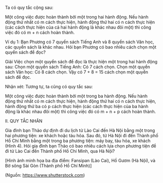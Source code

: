 Ta có quy tắc cộng sau:

Một công việc được hoàn thành bởi một trong hai hành động. Nếu hành động thứ nhất có m cách thực hiện, hành động thứ hai có n cách thực hiện (các cách thực hiện của cả hai hành động là khác nhau đôi một) thì công việc đó có m + n cách hoàn thành.

Ví dụ 1: Bạn Phương có 7 quyển sách Tiếng Anh và 8 quyển sách Văn học, các quyển sách là khác nhau. Hỏi bạn Phương có bao nhiêu cách chọn một quyển sách để đọc?

Giải
Việc chọn một quyển sách để đọc là thực hiện một trong hai hành động sau:
Chọn một quyển sách Tiếng Anh: Có 7 cách chọn.
Chọn một quyển sách Văn học: Có 8 cách chọn.
Vậy có 7 + 8 = 15 cách chọn một quyển sách để đọc.

Nhận xét: Tương tự, ta cũng có quy tắc sau:

Một công việc được hoàn thành bởi một trong ba hành động. Nếu hành động thứ nhất có m cách thực hiện, hành động thứ hai có n cách thực hiện, hành động thứ ba có p cách thực hiện (các cách thực hiện của ba hành động là khác nhau đôi một) thì công việc đó có m + n + p cách hoàn thành.

II. QUY TẮC NHÂN

Gia đình bạn Thảo dự định đi du lịch từ Lào Cai đến Hà Nội bằng một trong hai phương tiện: xe khách hoặc tàu hỏa. Sau đó, từ Hà Nội đi đến Thành phố Hồ Chí Minh bằng một trong ba phương tiện: máy bay, tàu hỏa, xe khách (Hình 4). Hỏi gia đình bạn Thảo có bao nhiêu cách lựa chọn phương tiện để đi từ Lào Cai đến Thành phố Hồ Chí Minh, qua Hà Nội?

[Hình ảnh minh họa ba địa điểm: Fansipan (Lào Cai), Hồ Gươm (Hà Nội), và Bờ sông Sài Gòn (Thành phố Hồ Chí Minh)]

(Nguồn: https://www.shutterstock.com)
